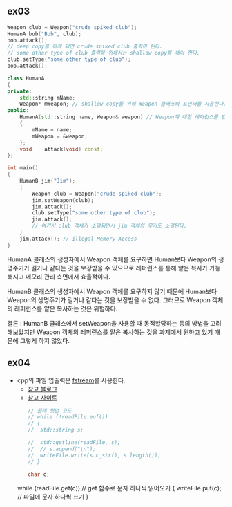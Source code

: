 ## ex03

```cpp
Weapon club = Weapon("crude spiked club");
HumanA bob("Bob", club);
bob.attack();
// deep copy를 하게 되면 crude spiked club 출력이 된다.
// some other type of club 출력을 위해서는 shallow copy를 해야 한다.
club.setType("some other type of club");
bob.attack();
```

```cpp
class HumanA
{
private:
	std::string mName;
	Weapon* mWeapon; // shallow copy를 위해 Weapon 클래스의 포인터를 사용한다.
public:
	HumanA(std::string name, Weapon& weapon) // Weapon에 대한 레퍼런스를 받아야 원본 객체를 가리키게 된다.
	{
		mName = name;
		mWeapon = &weapon;
	};
	void	attack(void) const;
};
```

```cpp
int main()
{
	HumanB jim("Jim");
	{
		Weapon club = Weapon("crude spiked club");
		jim.setWeapon(club);
		jim.attack();
		club.setType("some other type of club");
		jim.attack();
		// 여기서 club 객체가 소멸되면서 jim 객체의 무기도 소멸된다.
	}
	jim.attack(); // illegal Memory Access
}
```

HumanA 클래스의 생성자에서 Weapon 객체를 요구하면 Human보다 Weapon의 생명주기가 길거나 같다는 것을 보장받을 수 있으므로 레퍼런스를 통해 얕은 복사가 가능해지고 메모리 관리 측면에서 효율적이다.

HumanB 클래스의 생성자에서 Weapon 객체를 요구하지 않기 때문에 Human보다 Weapon의 생명주기가 길거나 같다는 것을 보장받을 수 없다.
그러므로 Weapon 객체의 레퍼런스를 얕은 복사하는 것은 위험하다.

결론 : HumanB 클래스에서 setWeapon을 사용할 때 동적할당하는 등의 방법을 고려해보았지만 Weapon 객체의 레퍼런스를 얕은 복사하는 것을 과제에서 원하고 있기 때문에 그렇게 하지 않았다.

## ex04

- cpp의 파일 입출력은 [fstream](https://cplusplus.com/reference/fstream/fstream/)를 사용한다.
  - [참고 블로그](https://blockdmask.tistory.com/322)
  - [참고 사이트](https://www.mygreatlearning.com/blog/file-handling-in-cpp/)
	```cpp
	// 원래 짰던 코드
	// while (!readFile.eof())
	// {
	// 	std::string s;

	// 	std::getline(readFile, s);
	// 	// s.append("\n");
	// 	writeFile.write(s.c_str(), s.length());
	// }

	char c;
  while (readFile.get(c))  // get 함수로 문자 하나씩 읽어오기
  {
	  writeFile.put(c);  // 파일에 문자 하나씩 쓰기
  }
	```
